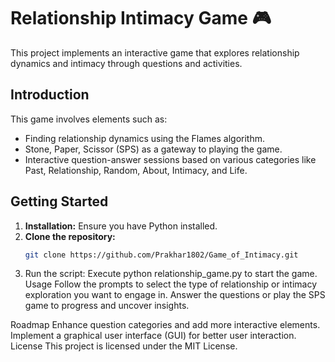 # Relationship Intimacy Game 🎮

This project implements an interactive game that explores relationship dynamics and intimacy through questions and activities.

## Introduction

This game involves elements such as:
- Finding relationship dynamics using the Flames algorithm.
- Stone, Paper, Scissor (SPS) as a gateway to playing the game.
- Interactive question-answer sessions based on various categories like Past, Relationship, Random, About, Intimacy, and Life.

## Getting Started

1. **Installation:** Ensure you have Python installed.
2. **Clone the repository:** 
   ```bash
   git clone https://github.com/Prakhar1802/Game_of_Intimacy.git
   
1. Run the script: Execute python relationship_game.py to start the game.
Usage
Follow the prompts to select the type of relationship or intimacy exploration you want to engage in. Answer the questions or play the SPS game to progress and uncover insights.

Roadmap
Enhance question categories and add more interactive elements.
Implement a graphical user interface (GUI) for better user interaction.
License
This project is licensed under the MIT License.

